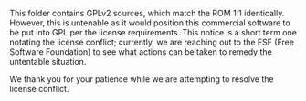 This folder contains GPLv2 sources, which match the ROM 1:1 identically. However, this is untenable as it would position this commercial software to be put into GPL per the license requirements. This notice is a short term one notating the license conflict; currently, we are reaching out to the FSF (Free Software Foundation) to see what actions can be taken to remedy the untentable situation.

We thank you for your patience while we are attempting to resolve the license conflict.
